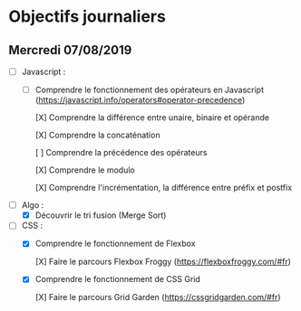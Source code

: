 # Objectifs journaliers

## Mercredi 07/08/2019


* [ ] Javascript :
  * [ ] Comprendre le fonctionnement des opérateurs en Javascript (https://javascript.info/operators#operator-precedence)

    [X] Comprendre la différence entre unaire, binaire et opérande

    [X] Comprendre la concaténation

    [ ] Comprendre la précédence des opérateurs

    [X] Comprendre le modulo

    [X] Comprendre l'incrémentation, la différence entre préfix et postfix

* [ ] Algo : 
  * [X] Découvrir le tri fusion (Merge Sort)

* [ ] CSS : 
  * [x] Comprendre le fonctionnement de Flexbox

      [X] Faire le parcours Flexbox Froggy (https://flexboxfroggy.com/#fr)

  * [X] Comprendre le fonctionnement de CSS Grid
  
      [X] Faire le parcours Grid Garden (https://cssgridgarden.com/#fr)